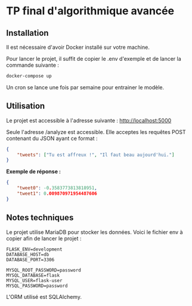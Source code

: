 # TP final d'algorithmique avancée

## Installation

Il est nécessaire d'avoir Docker installé sur votre machine.

Pour lancer le projet, il suffit de copier le .env d'exemple et de lancer la commande suivante :

```bash
docker-compose up
```

Un cron se lance une fois par semaine pour entrainer le modèle.

## Utilisation

Le projet est accessible à l'adresse suivante : [http://localhost:5000](http://localhost:5000)

Seule l'adresse /analyze est accessible. Elle acceptes les requêtes POST contenant du JSON ayant ce format :

```json
{
    "tweets": ["Tu est affreux !", "Il faut beau aujourd'hui."]
}
```

**Exemple de réponse :**

```json
{
    "tweet0": -0.3583773813818951,
    "tweet1": 0.009870971954487606
}
```

## Notes techniques

Le projet utilise MariaDB pour stocker les données. Voici le fichier env à copier afin de lancer le projet :

```env
FLASK_ENV=development
DATABASE_HOST=db
DATABASE_PORT=3306

MYSQL_ROOT_PASSWORD=password
MYSQL_DATABASE=flask
MYSQL_USER=flask-user
MYSQL_PASSWORD=password
```

L'ORM utilisé est SQLAlchemy.